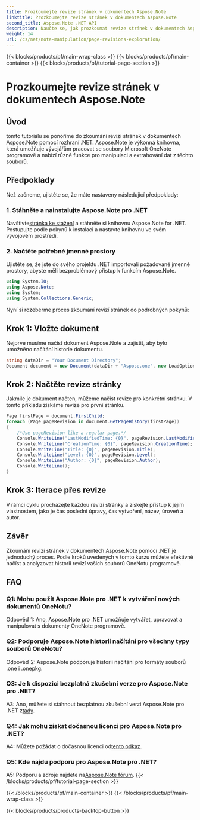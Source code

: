 ```yaml
---
title: Prozkoumejte revize stránek v dokumentech Aspose.Note
linktitle: Prozkoumejte revize stránek v dokumentech Aspose.Note
second_title: Aspose.Note .NET API
description: Naučte se, jak prozkoumat revize stránek v dokumentech Aspose.Note pomocí .NET frameworku s podrobnými pokyny.
weight: 14
url: /cs/net/note-manipulation/page-revisions-exploration/
---
```


{{< blocks/products/pf/main-wrap-class >}}
{{< blocks/products/pf/main-container >}}
{{< blocks/products/pf/tutorial-page-section >}}

# Prozkoumejte revize stránek v dokumentech Aspose.Note

## Úvod

tomto tutoriálu se ponoříme do zkoumání revizí stránek v dokumentech Aspose.Note pomocí rozhraní .NET. Aspose.Note je výkonná knihovna, která umožňuje vývojářům pracovat se soubory Microsoft OneNote programově a nabízí různé funkce pro manipulaci a extrahování dat z těchto souborů.

## Předpoklady

Než začneme, ujistěte se, že máte nastaveny následující předpoklady:

### 1. Stáhněte a nainstalujte Aspose.Note pro .NET

 Navštivte[stránka ke stažení](https://releases.aspose.com/note/net/) a stáhněte si knihovnu Aspose.Note for .NET. Postupujte podle pokynů k instalaci a nastavte knihovnu ve svém vývojovém prostředí.

### 2. Načtěte potřebné jmenné prostory

Ujistěte se, že jste do svého projektu .NET importovali požadované jmenné prostory, abyste měli bezproblémový přístup k funkcím Aspose.Note.

```csharp
using System.IO;
using Aspose.Note;
using System;
using System.Collections.Generic;
```

Nyní si rozeberme proces zkoumání revizí stránek do podrobných pokynů:

## Krok 1: Vložte dokument

Nejprve musíme načíst dokument Aspose.Note a zajistit, aby bylo umožněno načítání historie dokumentu.

```csharp
string dataDir = "Your Document Directory";
Document document = new Document(dataDir + "Aspose.one", new LoadOptions { LoadHistory = true });
```

## Krok 2: Načtěte revize stránky

Jakmile je dokument načten, můžeme načíst revize pro konkrétní stránku. V tomto příkladu získáme revize pro první stránku.

```csharp
Page firstPage = document.FirstChild;
foreach (Page pageRevision in document.GetPageHistory(firstPage))
{
    /*Use pageRevision like a regular page.*/
    Console.WriteLine("LastModifiedTime: {0}", pageRevision.LastModifiedTime);
    Console.WriteLine("CreationTime: {0}", pageRevision.CreationTime);
    Console.WriteLine("Title: {0}", pageRevision.Title);
    Console.WriteLine("Level: {0}", pageRevision.Level);
    Console.WriteLine("Author: {0}", pageRevision.Author);
    Console.WriteLine();
}
```

## Krok 3: Iterace přes revize

V rámci cyklu procházejte každou revizi stránky a získejte přístup k jejím vlastnostem, jako je čas poslední úpravy, čas vytvoření, název, úroveň a autor.

## Závěr

Zkoumání revizí stránek v dokumentech Aspose.Note pomocí .NET je jednoduchý proces. Podle kroků uvedených v tomto kurzu můžete efektivně načíst a analyzovat historii revizí vašich souborů OneNotu programově.

## FAQ

### Q1: Mohu použít Aspose.Note pro .NET k vytváření nových dokumentů OneNotu?

Odpověď 1: Ano, Aspose.Note pro .NET umožňuje vytvářet, upravovat a manipulovat s dokumenty OneNote programově.

### Q2: Podporuje Aspose.Note historii načítání pro všechny typy souborů OneNotu?

Odpověď 2: Aspose.Note podporuje historii načítání pro formáty souborů .one i .onepkg.

### Q3: Je k dispozici bezplatná zkušební verze pro Aspose.Note pro .NET?

A3: Ano, můžete si stáhnout bezplatnou zkušební verzi Aspose.Note pro .NET z[tady](https://releases.aspose.com/).

### Q4: Jak mohu získat dočasnou licenci pro Aspose.Note pro .NET?

 A4: Můžete požádat o dočasnou licenci od[tento odkaz](https://purchase.aspose.com/temporary-license/).

### Q5: Kde najdu podporu pro Aspose.Note pro .NET?

 A5: Podporu a zdroje najdete na[Aspose.Note fórum](https://forum.aspose.com/c/note/28).
{{< /blocks/products/pf/tutorial-page-section >}}

{{< /blocks/products/pf/main-container >}}
{{< /blocks/products/pf/main-wrap-class >}}

{{< blocks/products/products-backtop-button >}}
